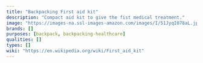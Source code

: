 ```yaml
---
title: "Backpacking First aid kit"
description: "Compact aid kit to give the fist medical treatment."
image: "https://images-na.ssl-images-amazon.com/images/I/51JyqI078aL.jpg"
brands: []
purposes: [backpack, backpacking-healthcare]
qualities: []
types: []
wiki: "https://en.wikipedia.org/wiki/First_aid_kit"
---
```

